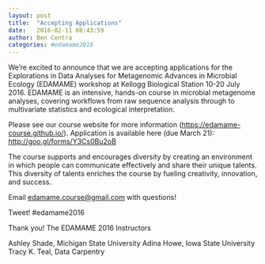 ```yaml
---
layout: post
title:  "Accepting Applications"
date:   2016-02-11 08:43:59
author: Ben Centra
categories: #edamame2016
---
```


We’re excited to announce that we are accepting applications for the Explorations in Data Analyses for Metagenomic Advances in Microbial Ecology (EDAMAME) workshop at Kellogg Biological Station 10-20 July 2016.  EDAMAME is an intensive, hands-on course in microbial metagenome analyses, covering workflows from raw sequence analysis through to multivariate statistics and ecological interpretation.  

Please see our course website for more information (https://edamame-course.github.io/).  Application is available here (due March 21):  http://goo.gl/forms/Y3Cs0Bu2oB  

The course supports and encourages diversity by creating an environment in which people can communicate effectively and share their unique talents. This diversity of talents enriches the course by fueling creativity, innovation, and success.

Email edamame.course@gmail.com with questions!

Tweet!  #edamame2016

Thank you!
The EDAMAME 2016 Instructors

Ashley Shade, Michigan State University
Adina Howe, Iowa State University
Tracy K. Teal, Data Carpentry

